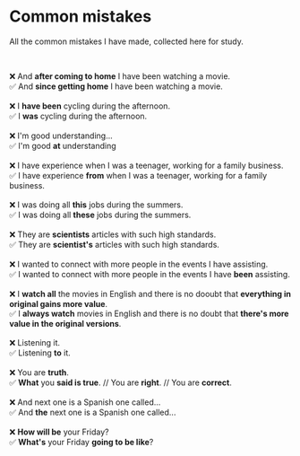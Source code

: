 # Common mistakes 

All the common mistakes I have made, collected here for study. 

<br/>

❌ And **after coming to home** I have been watching a movie.<br/>
✅ And **since getting home** I have been watching a movie.
<br/><br/>
❌ I **have been** cycling during the afternoon.<br/> 
✅ I **was** cycling during the afternoon. 
<br/><br/>
❌ I'm good understanding...<br/> 
✅  I'm good **at** understanding 
<br/><br/>
❌ I have experience when I was a teenager, working for a family business.<br/> 
✅ I have experience **from** when I was a teenager, working for a family business. 
<br/><br/> 
❌ I was doing all **this** jobs during the summers.<br/> 
✅ I was doing all **these** jobs during the summers. 
<br/><br/> 
❌ They are **scientists** articles with such high standards.<br/> 
✅ They are **scientist's** articles with such high standards. 
<br/><br/> 
❌ I wanted to connect with more people in the events I have assisting.<br/>
✅ I wanted to connect with more people in the events I have **been** assisting. 
<br/><br/> 
❌ I **watch all** the movies in English and there is no dooubt that **everything in original gains more value**.<br/>
✅ I **always watch** movies in English and there is no doubt that **there's more value in the original versions**. 
<br/><br/> 
❌ Listening it.<br/>
✅ Listening **to** it.
<br/><br/> 
❌ You are **truth**.<br/>
✅ **What** you **said is true**. // You are **right**. // You are **correct**. 
<br/><br/> 
❌ And next one is a Spanish one called...<br/>
✅ And **the** next one is a Spanish one called...
<br/><br/> 
❌ **How will be** your Friday?<br/>
✅ **What's** your Friday **going to be like**?
<br/><br/> 

